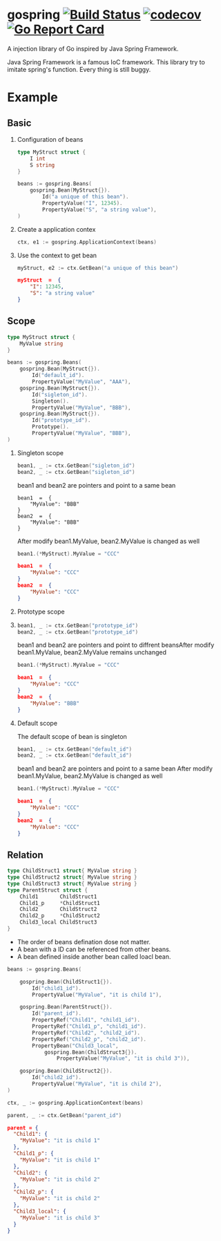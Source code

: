 # gospring [![Build Status](https://travis-ci.org/yarencheng/gospring.svg?branch=master)](https://travis-ci.org/yarencheng/gospring) [![codecov](https://codecov.io/gh/yarencheng/gospring/branch/master/graph/badge.svg)](https://codecov.io/gh/yarencheng/gospring) [![Go Report Card](https://goreportcard.com/badge/github.com/yarencheng/gospring)](https://goreportcard.com/report/github.com/yarencheng/gospring)
A injection library of Go inspired by Java Spring Framework.

Java Spring Framework is a famous IoC framework. This library try to imitate spring's function. Every thing is still buggy.

# Example

## Basic


1. Configuration of beans

    ```go
    type MyStruct struct {
		I int
		S string
	}

	beans := gospring.Beans(
		gospring.Bean(MyStruct{}).
			Id("a unique of this bean").
			PropertyValue("I", 12345).
			PropertyValue("S", "a string value"),
	)
    ```
2. Create a application contex
    ```go
    ctx, e1 := gospring.ApplicationContext(beans)
    ```
3. Use the context to get bean
    ```go
	myStruct, e2 := ctx.GetBean("a unique of this bean")
    ```
    ```json
    myStruct  =  {
        "I": 12345,
        "S": "a string value"
    }
    ```

## Scope
```go
type MyStruct struct {
    MyValue string
}

beans := gospring.Beans(
    gospring.Bean(MyStruct{}).
        Id("default_id").
        PropertyValue("MyValue", "AAA"),
    gospring.Bean(MyStruct{}).
        Id("sigleton_id").
        Singleton().
        PropertyValue("MyValue", "BBB"),
    gospring.Bean(MyStruct{}).
        Id("prototype_id").
        Prototype().
        PropertyValue("MyValue", "BBB"),
)
```

1. Singleton scope

    ```go
    bean1, _ := ctx.GetBean("sigleton_id")
    bean2, _ := ctx.GetBean("sigleton_id")
    ```
    
    bean1 and bean2 are pointers and point to a same bean

    ```
    bean1  =  {
        "MyValue": "BBB"
    }
    bean2  =  {
        "MyValue": "BBB"
    }
    ```

    After modify bean1.MyValue, bean2.MyValue is changed as well

    ```go
    bean1.(*MyStruct).MyValue = "CCC"
    ```
    ```json
    bean1  =  {
        "MyValue": "CCC"
    }
    bean2  =  {
        "MyValue": "CCC"
    }
    ```

2. Prototype scope
3. 
    ```go
    bean1, _ := ctx.GetBean("prototype_id")
    bean2, _ := ctx.GetBean("prototype_id")
    ```

    bean1 and bean2 are pointers and point to diffrent beansAfter modify bean1.MyValue, bean2.MyValue remains unchanged

    ```go
    bean1.(*MyStruct).MyValue = "CCC"
    ```

    ```json
    bean1  =  {
        "MyValue": "CCC"
    }
    bean2  =  {
        "MyValue": "BBB"
    }
    ```

3. Default scope

    The default scope of bean is singleton

    ```go
    bean1, _ := ctx.GetBean("default_id")
    bean2, _ := ctx.GetBean("default_id")
    ```

    bean1 and bean2 are pointers and point to a same bean
    After modify bean1.MyValue, bean2.MyValue is changed as well

    ```go
    bean1.(*MyStruct).MyValue = "CCC"
    ```

    ```json
    bean1  =  {
        "MyValue": "CCC"
    }
    bean2  =  {
        "MyValue": "CCC"
    }
    ```

## Relation

```go
type ChildStruct1 struct{ MyValue string }
type ChildStruct2 struct{ MyValue string }
type ChildStruct3 struct{ MyValue string }
type ParentStruct struct {
    Child1       ChildStruct1
    Child1_p     *ChildStruct1
    Child2       ChildStruct2
    Child2_p     *ChildStruct2
    Child3_local ChildStruct3
}
```

* The order of beans defination dose not matter.
* A bean with a ID can be referenced from other beans.
* A bean defined inside another bean called loacl bean.

```go
beans := gospring.Beans(

    gospring.Bean(ChildStruct1{}).
        Id("child1_id").
        PropertyValue("MyValue", "it is child 1"),

    gospring.Bean(ParentStruct{}).
        Id("parent_id").
        PropertyRef("Child1", "child1_id").
        PropertyRef("Child1_p", "child1_id").
        PropertyRef("Child2", "child2_id").
        PropertyRef("Child2_p", "child2_id").
        PropertyBean("Child3_local",
            gospring.Bean(ChildStruct3{}).
                PropertyValue("MyValue", "it is child 3")),

    gospring.Bean(ChildStruct2{}).
        Id("child2_id").
        PropertyValue("MyValue", "it is child 2"),
)

ctx, _ := gospring.ApplicationContext(beans)

parent, _ := ctx.GetBean("parent_id")
```

```json
parent = {
  "Child1": {
    "MyValue": "it is child 1"
  },
  "Child1_p": {
    "MyValue": "it is child 1"
  },
  "Child2": {
    "MyValue": "it is child 2"
  },
  "Child2_p": {
    "MyValue": "it is child 2"
  },
  "Child3_local": {
    "MyValue": "it is child 3"
  }
}
```
